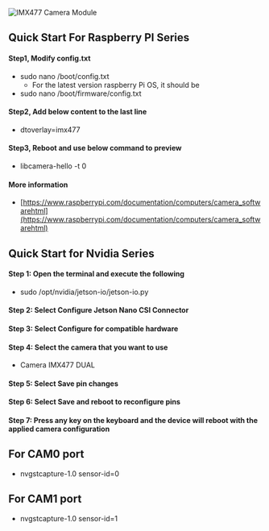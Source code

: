 
![IMX477 Camera Module](https://www.inno-maker.com/wp-content/uploads/2023/12/InnoMaker_12.3MP_HQ_Camera_Module_IMX477_CMOS_Sensor_Raspberry_Pi_Jetson_Nano_CS_C_Lens_Compatible_with_Raspberry_Pi_HQ_Camera_02.jpg "IMX477")


## Quick Start For Raspberry PI Series
#### Step1, Modify config.txt
- sudo nano /boot/config.txt
  - For the latest version raspberry Pi OS, it should be
- sudo nano /boot/firmware/config.txt

#### Step2, Add below content to the last line
- dtoverlay=imx477

#### Step3, Reboot and use below command to preview
- libcamera-hello -t 0

#### More information
- [https://www.raspberrypi.com/documentation/computers/camera_softwarehtml](https://www.raspberrypi.com/documentation/computers/camera_softwarehtml)



## Quick Start for Nvidia Series
#### Step 1: Open the terminal and execute the following

- sudo /opt/nvidia/jetson-io/jetson-io.py
#### Step 2: Select Configure Jetson Nano CSI Connector
#### Step 3: Select Configure for compatible hardware
#### Step 4: Select the camera that you want to use
- Camera IMX477 DUAL
#### Step 5: Select Save pin changes
#### Step 6: Select Save and reboot to reconfigure pins
#### Step 7: Press any key on the keyboard and the device will reboot with the applied camera configuration

## For CAM0 port
- nvgstcapture-1.0 sensor-id=0

## For CAM1 port
- nvgstcapture-1.0 sensor-id=1